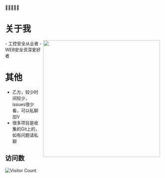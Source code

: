 👋👋👋👋👋

# 关于我
<img align='right' src="https://github-readme-stats.vercel.app/api?username=tidesec&count_private=true&show_icons=true" width="380">
- 工控安全从业者
- WEB安全资深爱好者

# 其他
- 乙方，较少时间较少，issues很少看，可以私聊加V
- 很多项目是收集的Git上的，如有问题请私聊

## 访问数
![Visitor Count](https://profile-counter.glitch.me/icssec/count.svg)
